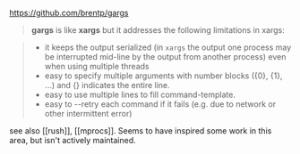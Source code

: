 https://github.com/brentp/gargs

> **gargs** is like **xargs** but it addresses the following limitations in xargs:

> - it keeps the output serialized (in `xargs` the output one process may be interrupted mid-line by the output from another process) even when using multiple threads
> - easy to specify multiple arguments with number blocks ({0}, {1}, ...) and {} indicates the entire line.
> - easy to use multiple lines to fill command-template.
> - easy to --retry each command if it fails (e.g. due to network or other intermittent error)

see also [[rush]], [[mprocs]]. Seems to have inspired some work in this area, but isn't actively maintained.